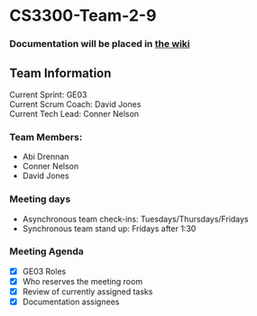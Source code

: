 # CS3300-Team-2-9
### **Documentation will be placed in [the wiki](https://github.com/wycre/CS3300-Team-2-9/wiki)**

## Team Information
Current Sprint: GE03 <br>
Current Scrum Coach: David Jones <br>
Current Tech Lead: Conner Nelson <br>

### Team Members:
- Abi Drennan
- Conner Nelson
- David Jones

### Meeting days
- Asynchronous team check-ins: Tuesdays/Thursdays/Fridays
- Synchronous team stand up: Fridays after 1:30

### Meeting Agenda
- [X] GE03 Roles
- [X] Who reserves the meeting room
- [X] Review of currently assigned tasks
- [X] Documentation assignees
